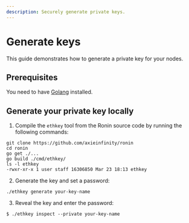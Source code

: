 ```yaml
---
description: Securely generate private keys.
---
```


# Generate keys
This guide demonstrates how to generate a private key for your nodes.

## Prerequisites
You need to have [Golang](https://go.dev/doc/install) installed.

## Generate your private key locally
1. Compile the `ethkey` tool from the Ronin source code by running the 
following commands:
```
git clone https://github.com/axieinfinity/ronin
cd ronin
go get ./...
go build ./cmd/ethkey/
ls -l ethkey 
-rwxr-xr-x 1 user staff 16306850 Mar 23 18:13 ethkey
```

2. Generate the key and set a password:
```
./ethkey generate your-key-name
```

3. Reveal the key and enter the password:

```
$ ./ethkey inspect --private your-key-name
```
